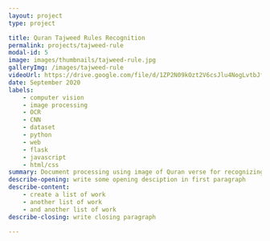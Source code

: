 ```yaml
---
layout: project
type: project

title: Quran Tajweed Rules Recognition
permalink: projects/tajweed-rule
modal-id: 5
image: images/thumbnails/tajweed-rule.jpg
galleryImg: /images/tajweed-rule
videoUrl: https://drive.google.com/file/d/1ZP2N09kOzt2V6csJlu4NogLvtbJfZf7L/preview?resourcekey=null
date: September 2020
labels:
    - computer vision
    - image processing
    - OCR
    - CNN
    - dataset
    - python
    - web
    - flask
    - javascript
    - html/css
summary: Document processing using image of Quran verse for recognizing the tajweed rules type and it's location.
describe-opening: write some opening desciption in first paragraph
describe-content:
    - create a list of work
    - another list of work
    - and another list of work
describe-closing: write closing paragraph

---
```

